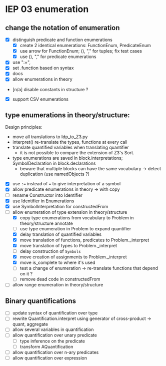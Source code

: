# IEP 03 enumeration
## change the notation of enumeration
- [x] distinguish predicate and function enumerations
    - [x] create 2 identical enumerations: FunctionEnum, PredicateEnum
    - [x] use arrow for FunctionEnum; (), "," for tuples; fix test cases
    - [x] use (), "," for predicate enumerations
- [x] use ":=",
- [x] set .function based on syntax
- [x] docs
- [x] allow enumerations in theory
- [n/a] disable constants in structure ?
- [x] support CSV enumerations

## type enumerations in theory/structure:

Design principles:
* move all translations to Idp_to_Z3.py
* interpret() re-translate the types, functions at every call
* translate quantified variables when translating quantifier
    * it is not possible to compare the extension of Z3's Sort.
* type enumerations are saved in block.interpretations; SymbolDeclaration in block.declarations
    * beware that multiple blocks can have the same vocabulary → detect duplication (use namedObjects ?)

- [x] use `:=` instead of `=` to give interpretation of a symbol
- [x] allow predicate enumerations in theory → with copy
- [ ] rename Constructor into Identifier
- [x] use Identifier in Enumerations
- [x] use SymbolInterpretation for constructedFrom
- [ ] allow enumeration of type extension in theory/structure
    - [x] copy type enumerations from vocabulary to Problem in theory/structure annotate
    - [ ] use type enumeration in Problem to expand quantifier
    - [x] delay translation of quantified variables
    - [x] move translation of functions, predicates to Problem._interpret
    - [x] move translation of types to Problem._interpret
    - [ ] delay construction of `Symbols`
    - [x] move creation of assignments to Problem._interpret
    - [x] move is_complete to where it's used
    - [ ] test a change of enumeration → re-translate functions that depend on it ?
    - [ ] remove dead code in constructedFrom
- [ ] allow range enumeration in theory/structure

## Binary quantifications
- [ ] update syntax of quantification over type
- [ ] rewrite Quantification.interpret using generator of cross-product → quant, aggregate
- [ ] allow several variables in quantification
- [ ] allow quantification over unary predicate
    - [ ] type inference on the predicate
    - [ ] transform AQuantification
- [ ] allow quantification over n-ary predicates
- [ ] allow quantification over expression
